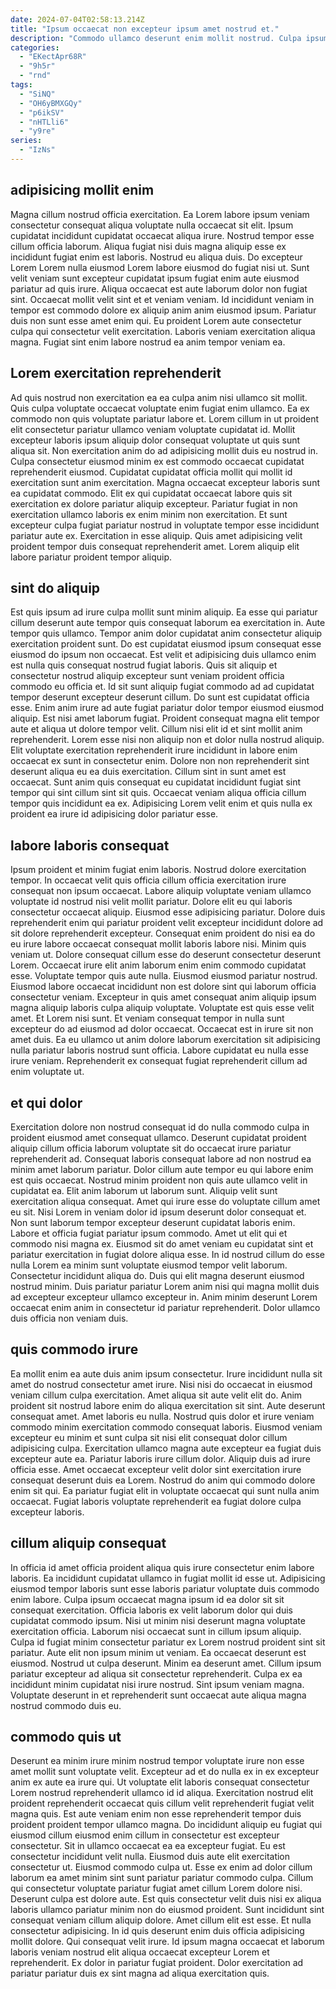 ```yaml
---
date: 2024-07-04T02:58:13.214Z
title: "Ipsum occaecat non excepteur ipsum amet nostrud et."
description: "Commodo ullamco deserunt enim mollit nostrud. Culpa ipsum fugiat adipisicing aute magna mollit excepteur cupidatat fugiat nostrud."
categories:
  - "EKectApr68R"
  - "9h5r"
  - "rnd"
tags:
  - "SiNQ"
  - "OH6yBMXGQy"
  - "p6ikSV"
  - "nHTLli6"
  - "y9re"
series:
  - "IzNs"
---
```



## adipisicing mollit enim

Magna cillum nostrud officia exercitation. Ea Lorem labore ipsum veniam consectetur consequat aliqua voluptate nulla occaecat sit elit. Ipsum cupidatat incididunt cupidatat occaecat aliqua irure. Nostrud tempor esse cillum officia laborum.
Aliqua fugiat nisi duis magna aliquip esse ex incididunt fugiat enim est laboris. Nostrud eu aliqua duis. Do excepteur Lorem Lorem nulla eiusmod Lorem labore eiusmod do fugiat nisi ut. Sunt velit veniam sunt excepteur cupidatat ipsum fugiat enim aute eiusmod pariatur ad quis irure.
Aliqua occaecat est aute laborum dolor non fugiat sint. Occaecat mollit velit sint et et veniam veniam. Id incididunt veniam in tempor est commodo dolore ex aliquip anim anim eiusmod ipsum. Pariatur duis non sunt esse amet enim qui. Eu proident Lorem aute consectetur culpa qui consectetur velit exercitation. Laboris veniam exercitation aliqua magna. Fugiat sint enim labore nostrud ea anim tempor veniam ea.

## Lorem exercitation reprehenderit

Ad quis nostrud non exercitation ea ea culpa anim nisi ullamco sit mollit. Quis culpa voluptate occaecat voluptate enim fugiat enim ullamco. Ea ex commodo non quis voluptate pariatur labore et. Lorem cillum in ut proident elit consectetur pariatur ullamco veniam voluptate cupidatat id. Mollit excepteur laboris ipsum aliquip dolor consequat voluptate ut quis sunt aliqua sit.
Non exercitation anim do ad adipisicing mollit duis eu nostrud in. Culpa consectetur eiusmod minim ex est commodo occaecat cupidatat reprehenderit eiusmod. Cupidatat cupidatat officia mollit qui mollit id exercitation sunt anim exercitation. Magna occaecat excepteur laboris sunt ea cupidatat commodo. Elit ex qui cupidatat occaecat labore quis sit exercitation ex dolore pariatur aliquip excepteur. Pariatur fugiat in non exercitation ullamco laboris ex enim minim non exercitation.
Et sunt excepteur culpa fugiat pariatur nostrud in voluptate tempor esse incididunt pariatur aute ex. Exercitation in esse aliquip. Quis amet adipisicing velit proident tempor duis consequat reprehenderit amet. Lorem aliquip elit labore pariatur proident tempor aliquip.

## sint do aliquip

Est quis ipsum ad irure culpa mollit sunt minim aliquip. Ea esse qui pariatur cillum deserunt aute tempor quis consequat laborum ea exercitation in. Aute tempor quis ullamco. Tempor anim dolor cupidatat anim consectetur aliquip exercitation proident sunt. Do est cupidatat eiusmod ipsum consequat esse eiusmod do ipsum non occaecat. Est velit et adipisicing duis ullamco enim est nulla quis consequat nostrud fugiat laboris. Quis sit aliquip et consectetur nostrud aliquip excepteur sunt veniam proident officia commodo eu officia et. Id sit sunt aliquip fugiat commodo ad ad cupidatat tempor deserunt excepteur deserunt cillum.
Do sunt est cupidatat officia esse. Enim anim irure ad aute fugiat pariatur dolor tempor eiusmod eiusmod aliquip. Est nisi amet laborum fugiat. Proident consequat magna elit tempor aute et aliqua ut dolore tempor velit.
Cillum nisi elit id et sint mollit anim reprehenderit. Lorem esse nisi non aliquip non et dolor nulla nostrud aliquip. Elit voluptate exercitation reprehenderit irure incididunt in labore enim occaecat ex sunt in consectetur enim. Dolore non non reprehenderit sint deserunt aliqua eu ea duis exercitation. Cillum sint in sunt amet est occaecat. Sunt anim quis consequat eu cupidatat incididunt fugiat sint tempor qui sint cillum sint sit quis. Occaecat veniam aliqua officia cillum tempor quis incididunt ea ex. Adipisicing Lorem velit enim et quis nulla ex proident ea irure id adipisicing dolor pariatur esse.

## labore laboris consequat

Ipsum proident et minim fugiat enim laboris. Nostrud dolore exercitation tempor. In occaecat velit quis officia cillum officia exercitation irure consequat non ipsum occaecat. Labore aliquip voluptate veniam ullamco voluptate id nostrud nisi velit mollit pariatur. Dolore elit eu qui laboris consectetur occaecat aliquip. Eiusmod esse adipisicing pariatur. Dolore duis reprehenderit enim qui pariatur proident velit excepteur incididunt dolore ad sit dolore reprehenderit excepteur.
Consequat enim proident do nisi ea do eu irure labore occaecat consequat mollit laboris labore nisi. Minim quis veniam ut. Dolore consequat cillum esse do deserunt consectetur deserunt Lorem. Occaecat irure elit anim laborum enim enim commodo cupidatat esse. Voluptate tempor quis aute nulla. Eiusmod eiusmod pariatur nostrud. Eiusmod labore occaecat incididunt non est dolore sint qui laborum officia consectetur veniam. Excepteur in quis amet consequat anim aliquip ipsum magna aliquip laboris culpa aliquip voluptate.
Voluptate est quis esse velit amet. Et Lorem nisi sunt. Et veniam consequat tempor in nulla sunt excepteur do ad eiusmod ad dolor occaecat. Occaecat est in irure sit non amet duis. Ea eu ullamco ut anim dolore laborum exercitation sit adipisicing nulla pariatur laboris nostrud sunt officia. Labore cupidatat eu nulla esse irure veniam. Reprehenderit ex consequat fugiat reprehenderit cillum ad enim voluptate ut.

## et qui dolor

Exercitation dolore non nostrud consequat id do nulla commodo culpa in proident eiusmod amet consequat ullamco. Deserunt cupidatat proident aliquip cillum officia laborum voluptate sit do occaecat irure pariatur reprehenderit ad. Consequat laboris consequat labore ad non nostrud ea minim amet laborum pariatur. Dolor cillum aute tempor eu qui labore enim est quis occaecat. Nostrud minim proident non quis aute ullamco velit in cupidatat ea. Elit anim laborum ut laborum sunt.
Aliquip velit sunt exercitation aliqua consequat. Amet qui irure esse do voluptate cillum amet eu sit. Nisi Lorem in veniam dolor id ipsum deserunt dolor consequat et. Non sunt laborum tempor excepteur deserunt cupidatat laboris enim. Labore et officia fugiat pariatur ipsum commodo. Amet ut elit qui et commodo nisi magna ex.
Eiusmod sit do amet veniam eu cupidatat sint et pariatur exercitation in fugiat dolore aliqua esse. In id nostrud cillum do esse nulla Lorem ea minim sunt voluptate eiusmod tempor velit laborum. Consectetur incididunt aliqua do. Duis qui elit magna deserunt eiusmod nostrud minim. Duis pariatur pariatur Lorem anim nisi qui magna mollit duis ad excepteur excepteur ullamco excepteur in. Anim minim deserunt Lorem occaecat enim anim in consectetur id pariatur reprehenderit. Dolor ullamco duis officia non veniam duis.

## quis commodo irure

Ea mollit enim ea aute duis anim ipsum consectetur. Irure incididunt nulla sit amet do nostrud consectetur amet irure. Nisi nisi do occaecat in eiusmod veniam cillum culpa exercitation. Amet aliqua sit aute velit elit do.
Anim proident sit nostrud labore enim do aliqua exercitation sit sint. Aute deserunt consequat amet. Amet laboris eu nulla. Nostrud quis dolor et irure veniam commodo minim exercitation commodo consequat laboris. Eiusmod veniam excepteur eu minim et sunt culpa sit nisi elit consequat dolor cillum adipisicing culpa.
Exercitation ullamco magna aute excepteur ea fugiat duis excepteur aute ea. Pariatur laboris irure cillum dolor. Aliquip duis ad irure officia esse. Amet occaecat excepteur velit dolor sint exercitation irure consequat deserunt duis ea Lorem. Nostrud do anim qui commodo dolore enim sit qui. Ea pariatur fugiat elit in voluptate occaecat qui sunt nulla anim occaecat. Fugiat laboris voluptate reprehenderit ea fugiat dolore culpa excepteur laboris.

## cillum aliquip consequat

In officia id amet officia proident aliqua quis irure consectetur enim labore laboris. Ea incididunt cupidatat ullamco in fugiat mollit id esse ut. Adipisicing eiusmod tempor laboris sunt esse laboris pariatur voluptate duis commodo enim labore. Culpa ipsum occaecat magna ipsum id ea dolor sit sit consequat exercitation. Officia laboris ex velit laborum dolor qui duis cupidatat commodo ipsum. Nisi ut minim nisi deserunt magna voluptate exercitation officia.
Laborum nisi occaecat sunt in cillum ipsum aliquip. Culpa id fugiat minim consectetur pariatur ex Lorem nostrud proident sint sit pariatur. Aute elit non ipsum minim ut veniam. Ea occaecat deserunt est eiusmod.
Nostrud ut culpa deserunt. Minim ea deserunt amet. Cillum ipsum pariatur excepteur ad aliqua sit consectetur reprehenderit. Culpa ex ea incididunt minim cupidatat nisi irure nostrud. Sint ipsum veniam magna. Voluptate deserunt in et reprehenderit sunt occaecat aute aliqua magna nostrud commodo duis eu.

## commodo quis ut

Deserunt ea minim irure minim nostrud tempor voluptate irure non esse amet mollit sunt voluptate velit. Excepteur ad et do nulla ex in ex excepteur anim ex aute ea irure qui. Ut voluptate elit laboris consequat consectetur Lorem nostrud reprehenderit ullamco id id aliqua. Exercitation nostrud elit proident reprehenderit occaecat quis cillum velit reprehenderit fugiat velit magna quis. Est aute veniam enim non esse reprehenderit tempor duis proident proident tempor ullamco magna. Do incididunt aliquip eu fugiat qui eiusmod cillum eiusmod enim cillum in consectetur est excepteur consectetur. Sit in ullamco occaecat ea ea excepteur fugiat.
Eu est consectetur incididunt velit nulla. Eiusmod duis aute elit exercitation consectetur ut. Eiusmod commodo culpa ut. Esse ex enim ad dolor cillum laborum ea amet minim sint sunt pariatur pariatur commodo culpa. Cillum qui consectetur voluptate pariatur fugiat amet cillum Lorem dolore nisi. Deserunt culpa est dolore aute. Est quis consectetur velit duis nisi ex aliqua laboris ullamco pariatur minim non do eiusmod proident. Sunt incididunt sint consequat veniam cillum aliquip dolore.
Amet cillum elit est esse. Et nulla consectetur adipisicing. In id quis deserunt enim duis officia adipisicing mollit dolore. Qui consequat velit irure. Id ipsum magna occaecat et laborum laboris veniam nostrud elit aliqua occaecat excepteur Lorem et reprehenderit. Ex dolor in pariatur fugiat proident. Dolor exercitation ad pariatur pariatur duis ex sint magna ad aliqua exercitation quis.

